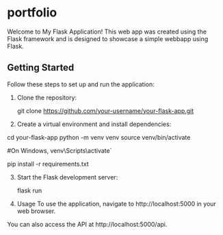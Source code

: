 # portfolio

Welcome to My Flask Application! This web app was created using the Flask framework and is designed to showcase a simple webbapp using Flask.
## Getting Started

Follow these steps to set up and run the application:

1. Clone the repository:
   
   git clone https://github.com/your-username/your-flask-app.git

2. Create a virtual environment and install dependencies:

  cd your-flask-app
  python -m venv venv
  source venv/bin/activate 
  
  #On Windows, 
  venv\Scripts\activate`
  
  pip install -r requirements.txt

3. Start the Flask development server:
   
   flask run

4. Usage
  To use the application, navigate to http://localhost:5000 in your web browser.

  You can also access the API at http://localhost:5000/api.
